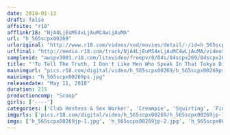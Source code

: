 ```yaml
---
date: 2019-01-13
draft: false
affsite: "r18"
afflinkr18: "NjA4LjEuMS4xLjAuMC4wLjAuMA"
url: "h_565scpx00269"
urloriginal: "http://www.r18.com/videos/vod/movies/detail/-/id=h_565scpx00269"
urlfinal: "http://media.r18.com/track/NjA4LjEuMS4xLjAuMC4wLjAuMA/videos/vod/movies/detail/-/id=h_565scpx00269"
samplevid: "awspv3001.r18.com/litevideo/freepv/8/84s/84scpx269/84scpx269_dmb_w.mp4"
title: "'To Tell The Truth, I Don't Like Men Who Speak In That Tokyo Dialect' So Said This Country Delivery Health Call Girl But Now She's Excessively Squirting And Flooded My House!! I Filed A Complaint And Demanded Some Reparations, And Getting A Fuck Wasn't Eough, So I Pounded That Shit And Bent Her Over Backwards In Orgasmic Ecstasy! And She Let Me Cum Inside Her Too"
mainimgurl: "pics.r18.com/digital/video/h_565scpx00269/h_565scpx00269ps.jpg"
mainimgs: "h_565scpx00269ps.jpg"
releasedate: "May 11, 2018"
duration: 215
productioncomp: "Scoop"
girls: ['----']
categories: ['Club Hostess & Sex Worker', 'Creampie', 'Squirting', 'Fingering', 'Big Vibrator', 'Hi-Def']
imgurls: ['pics.r18.com/digital/video/h_565scpx00269/h_565scpx00269jp-1.jpg', 'pics.r18.com/digital/video/h_565scpx00269/h_565scpx00269jp-2.jpg', 'pics.r18.com/digital/video/h_565scpx00269/h_565scpx00269jp-3.jpg', 'pics.r18.com/digital/video/h_565scpx00269/h_565scpx00269jp-4.jpg', 'pics.r18.com/digital/video/h_565scpx00269/h_565scpx00269jp-5.jpg', 'pics.r18.com/digital/video/h_565scpx00269/h_565scpx00269jp-6.jpg', 'pics.r18.com/digital/video/h_565scpx00269/h_565scpx00269jp-7.jpg', 'pics.r18.com/digital/video/h_565scpx00269/h_565scpx00269jp-8.jpg', 'pics.r18.com/digital/video/h_565scpx00269/h_565scpx00269jp-9.jpg', 'pics.r18.com/digital/video/h_565scpx00269/h_565scpx00269jp-10.jpg', 'pics.r18.com/digital/video/h_565scpx00269/h_565scpx00269jp-11.jpg', 'pics.r18.com/digital/video/h_565scpx00269/h_565scpx00269jp-12.jpg', 'pics.r18.com/digital/video/h_565scpx00269/h_565scpx00269jp-13.jpg', 'pics.r18.com/digital/video/h_565scpx00269/h_565scpx00269jp-14.jpg', 'pics.r18.com/digital/video/h_565scpx00269/h_565scpx00269jp-15.jpg', 'pics.r18.com/digital/video/h_565scpx00269/h_565scpx00269jp-16.jpg', 'pics.r18.com/digital/video/h_565scpx00269/h_565scpx00269jp-17.jpg', 'pics.r18.com/digital/video/h_565scpx00269/h_565scpx00269jp-18.jpg', 'pics.r18.com/digital/video/h_565scpx00269/h_565scpx00269jp-19.jpg', 'pics.r18.com/digital/video/h_565scpx00269/h_565scpx00269jp-20.jpg']
imgs: ['h_565scpx00269jp-1.jpg', 'h_565scpx00269jp-2.jpg', 'h_565scpx00269jp-3.jpg', 'h_565scpx00269jp-4.jpg', 'h_565scpx00269jp-5.jpg', 'h_565scpx00269jp-6.jpg', 'h_565scpx00269jp-7.jpg', 'h_565scpx00269jp-8.jpg', 'h_565scpx00269jp-9.jpg', 'h_565scpx00269jp-10.jpg', 'h_565scpx00269jp-11.jpg', 'h_565scpx00269jp-12.jpg', 'h_565scpx00269jp-13.jpg', 'h_565scpx00269jp-14.jpg', 'h_565scpx00269jp-15.jpg', 'h_565scpx00269jp-16.jpg', 'h_565scpx00269jp-17.jpg', 'h_565scpx00269jp-18.jpg', 'h_565scpx00269jp-19.jpg', 'h_565scpx00269jp-20.jpg']
---
```

